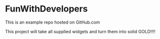 # FunWithDevelopers
This is an example repo hosted on GitHub.com

This project will take all supplied widgets and turn them into solid GOLD!!!!
